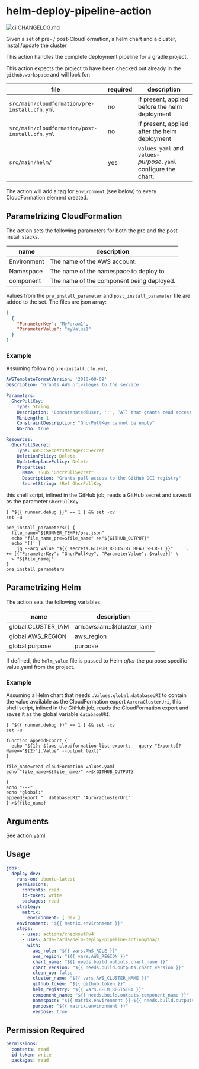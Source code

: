 # helm-deploy-pipeline-action

[![ci](https://github.com/Arda-cards/helm-deploy-pipeline-action/actions/workflows/ci.yaml/badge.svg?branch=main)](https://github.com/Arda-cards/helm-deploy-pipeline-action/actions/workflows/ci.yaml?query=branch%3Amain)
[CHANGELOG.md](CHANGELOG.md)

Given a set of pre- / post-CloudFormation, a helm chart and a cluster, install/update the cluster

This action handles the complete deployment pipeline for a gradle project.

This action expects the project to have been checked out already in the `github.workspace` and will look for:

| file                                           | required | description                                                    |
|------------------------------------------------|----------|----------------------------------------------------------------|
| `src/main/cloudformation/pre-install.cfn.yml`  | no       | If present, applied before the helm deployment                 |
| `src/main/cloudformation/post-install.cfn.yml` | no       | If present, applied after the helm deployment                  |
| `src/main/helm/`                               | yes      | `values.yaml` and `values-`*purpose*`.yaml` configure the chart. |

The action will add a tag for `Environment` (see below) to every CloudFormation element created.

## Parametrizing CloudFormation

The action sets the following parameters for both the pre and the post install stacks.

| name        | description                             |
|-------------|-----------------------------------------|
| Environment | The name of the AWS account.            |
| Namespace   | The name of the namespace to deploy to. |
| component      | The name of the component being deployed.  |

Values from the `pre_install_parameter` and `post_install_parameter` file are added to the set.
The files are json array:

```json
[
  {
    "ParameterKey": "MyParam1",
    "ParameterValue": "myValue1"
  }
]
```

### Example

Assuming following `pre-install.cfn.yml`,

```yaml
AWSTemplateFormatVersion: '2010-09-09'
Description: 'Grants AWS privileges to the service'

Parameters:
  GhcrPullKey:
    Type: String
    Description: "Concatenated(User, ':', PAT) that grants read access to GitHub OCI registry"
    MinLength: 1
    ConstraintDescription: "GhcrPullKey cannot be empty"
    NoEcho: true

Resources:
  GhcrPullSecret:
    Type: AWS::SecretsManager::Secret
    DeletionPolicy: Delete
    UpdateReplacePolicy: Delete
    Properties:
      Name: !Sub "GhcrPullSecret"
      Description: "Grants pull access to the GitHub OCI registry"
      SecretString: !Ref GhcrPullKey
```

this shell script, inlined in the GitHub job, reads a GitHub secret and saves it as the parameter `GhcrPullKey`.

```shell
[ "${{ runner.debug }}" == 1 ] && set -xv
set -u

pre_install_parameters() {
  file_name="${RUNNER_TEMP}/pre.json"
  echo "file_name_pre=$file_name" >>"${GITHUB_OUTPUT}"
  echo '[]' |
    jq --arg value "${{ secrets.GITHUB_REGISTRY_READ_SECRET }}"    '. += [{"ParameterKey": "GhcrPullKey", "ParameterValue": $value}]' \
  > "${file_name}"
}
pre_install_parameters
```

## Parametrizing Helm

The action sets the following variables.

| name               | description                 |
|--------------------|-----------------------------|
| global.CLUSTER_IAM | arn:aws:iam::${cluster_iam} |
| global.AWS_REGION  | aws_region                  |
| global.purpose       | purpose                       |

If defined, the `helm_value` file is passed to Helm *after* the purpose specific value.yaml from the project.

### Example

Assuming a Helm chart that needs `.Values.global.databaseURI` to contain the value available as the CloudFormation export `AuroraClusterUri`,
this shell script, inlined in the GitHub job, reads the CloudFormation export and saves it as the global variable `databaseURI`.

```shell
[ "${{ runner.debug }}" == 1 ] && set -xv
set -u

function appendExport {
  echo "${1}: $(aws cloudformation list-exports --query "Exports[?Name=='${2}'].Value" --output text)"
}

file_name=read-cloudFormation-values.yaml
echo "file_name=${file_name}" >>${GITHUB_OUTPUT}

{
echo "---"
echo "global:"
appendExport "  databaseURI" "AuroraClusterUri"
} >${file_name}
```

## Arguments

See [action.yaml](action.yaml).

## Usage

```yaml
jobs:
  deploy-dev:
    runs-on: ubuntu-latest
    permissions:
      contents: read
      id-token: write
      packages: read
    strategy:
      matrix:
        environment: [ dev ]
    environment: "${{ matrix.environment }}"
    steps:
      - uses: actions/checkout@v4
      - uses: Arda-carda/helm-deploy-pipeline-action@dna/1
        with:
          aws_role: "${{ vars.AWS_ROLE }}"
          aws_region: "${{ vars.AWS_REGION }}"
          chart_name: "${{ needs.build.outputs.chart_name }}"
          chart_version: "${{ needs.build.outputs.chart_version }}"
          clean_up: false
          cluster_name: "${{ vars.AWS_CLUSTER_NAME }}"
          github_token: "${{ github.token }}"
          helm_registry: "${{ vars.HELM_REGISTRY }}"
          component_name: "${{ needs.build.outputs.component_name }}"
          namespace: "${{ matrix.environment }}-${{ needs.build.outputs.component_name }}"
          purpose: "${{ matrix.environment }}"
          verbose: true
```

## Permission Required

```yaml
permissions:
  contents: read
  id-token: write
  packages: read
```
